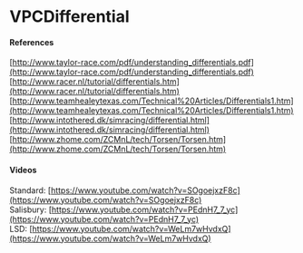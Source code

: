 # VPCDifferential

#### References

[http://www.taylor-race.com/pdf/understanding_differentials.pdf](http://www.taylor-race.com/pdf/understanding_differentials.pdf)<br>
[http://www.racer.nl/tutorial/differentials.htm](http://www.racer.nl/tutorial/differentials.htm)<br>
[http://www.teamhealeytexas.com/Technical%20Articles/Differentials1.htm](http://www.teamhealeytexas.com/Technical%20Articles/Differentials1.htm)<br>
[http://www.intothered.dk/simracing/differential.html](http://www.intothered.dk/simracing/differential.html)<br>
[http://www.zhome.com/ZCMnL/tech/Torsen/Torsen.htm](http://www.zhome.com/ZCMnL/tech/Torsen/Torsen.htm)

#### Videos

Standard: 	[https://www.youtube.com/watch?v=SOgoejxzF8c](https://www.youtube.com/watch?v=SOgoejxzF8c)<br>
Salisbury:	[https://www.youtube.com/watch?v=PEdnH7_7_yc](https://www.youtube.com/watch?v=PEdnH7_7_yc)<br>
LSD: 		[https://www.youtube.com/watch?v=WeLm7wHvdxQ](https://www.youtube.com/watch?v=WeLm7wHvdxQ)


